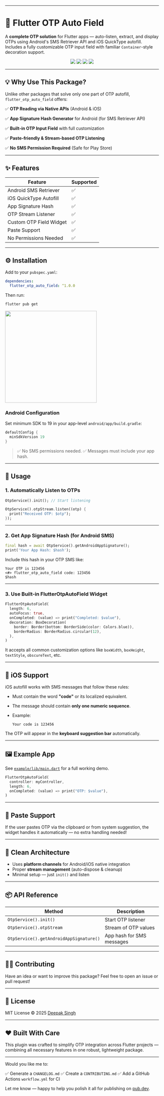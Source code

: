 
---

# 🔐 Flutter OTP Auto Field

A **complete OTP solution** for Flutter apps — auto-listen, extract, and display OTPs using Android's SMS Retriever API and iOS QuickType autofill. Includes a fully customizable OTP input field with familiar `Container`-style decoration support.

<p align="center">
  <img src="https://img.shields.io/pub/v/flutter_otp_auto_field.svg" />
  <img src="https://img.shields.io/pub/likes/flutter_otp_auto_field" />
  <img src="https://img.shields.io/pub/popularity/flutter_otp_auto_field" />
  <img src="https://img.shields.io/badge/platform-Android%20%7C%20iOS-blue" />
</p>

---

## 💡 Why Use This Package?

Unlike other packages that solve only one part of OTP autofill, `flutter_otp_auto_field` offers:

✅ **OTP Reading via Native APIs** (Android & iOS)

✅ **App Signature Hash Generator** for Android (for SMS Retriever API)

✅ **Built-in OTP Input Field** with full customization

✅ **Paste-friendly & Stream-based OTP Listening**

✅ **No SMS Permission Required** (Safe for Play Store)

---

## ✨ Features

| Feature                 | Supported |
| ----------------------- | --------- |
| Android SMS Retriever   | ✅         |
| iOS QuickType Autofill  | ✅         |
| App Signature Hash      | ✅         |
| OTP Stream Listener     | ✅         |
| Custom OTP Field Widget | ✅         |
| Paste Support           | ✅         |
| No Permissions Needed   | ✅         |

---

## ⚙️ Installation

Add to your `pubspec.yaml`:

```yaml
dependencies:
  flutter_otp_auto_field: ^1.0.0
```

Then run:

```bash
flutter pub get
```

<p align="left">
  <img src="https://raw.githubusercontent.com/deepak-devflutter/flutter_otp_auto_field/main/example/app_screenshot.png" width="300"/>
</p>

### Android Configuration

Set minimum SDK to 19 in your app-level `android/app/build.gradle`:

```gradle
defaultConfig {
  minSdkVersion 19
}
```

> ✅ No SMS permissions needed.
> ✅ Messages must include your app hash.

---

## 🧪 Usage

### 1. Automatically Listen to OTPs

```dart
OtpService().init(); // Start listening

OtpService().otpStream.listen((otp) {
  print("Received OTP: $otp");
});
```

---

### 2. Get App Signature Hash (for Android SMS)

```dart
final hash = await OtpService().getAndroidAppSignature();
print('Your App Hash: $hash');
```

Include this hash in your OTP SMS like:

```
Your OTP is 123456
<#> flutter_otp_auto_field code: 123456
$hash
```

---

### 3. Use Built-in FlutterOtpAutoField Widget

```dart
FlutterOtpAutoField(
  length: 6,
  autoFocus: true,
  onCompleted: (value) => print("Completed: $value"),
  decoration: BoxDecoration(
    border: Border(bottom: BorderSide(color: Colors.blue)),
    borderRadius: BorderRadius.circular(12),
  ),
)
```

It accepts all common customization options like `boxWidth`, `boxHeight`, `textStyle`, `obscureText`, etc.

---

## 📱 iOS Support

iOS autofill works with SMS messages that follow these rules:

* Must contain the word **"code"** or its localized equivalent.
* The message should contain **only one numeric sequence**.
* Example:

  ```
  Your code is 123456
  ```

The OTP will appear in the **keyboard suggestion bar** automatically.

---

## 🖼 Example App

See [`example/lib/main.dart`](https://pub.dev/packages/flutter_otp_auto_field/example) for a full working demo.

```dart
FlutterOtpAutoField(
  controller: myController,
  length: 6,
  onCompleted: (value) => print("OTP: $value"),
)
```

---

## 💬 Paste Support

If the user pastes OTP via the clipboard or from system suggestion, the widget handles it automatically — no extra handling needed!

---

## 🧼 Clean Architecture

* Uses **platform channels** for Android/iOS native integration
* Proper **stream management** (auto-dispose & cleanup)
* Minimal setup — just `init()` and listen

---

## 📦 API Reference

| Method                                  | Description               |
| --------------------------------------- | ------------------------- |
| `OtpService().init()`                   | Start OTP listener        |
| `OtpService().otpStream`                | Stream of OTP values      |
| `OtpService().getAndroidAppSignature()` | App hash for SMS messages |

---

## 🧑‍💻 Contributing

Have an idea or want to improve this package?
Feel free to open an issue or pull request!

---

## 📄 License

MIT License © 2025 [Deepak Singh](https://github.com/deepak-devflutter)

---

## ❤️ Built With Care

This plugin was crafted to simplify OTP integration across Flutter projects — combining all necessary features in one robust, lightweight package.

---

Would you like me to:

✅ Generate a `CHANGELOG.md`
✅ Create a `CONTRIBUTING.md`
✅ Add a GitHub Actions `workflow.yml` for CI

Let me know — happy to help you polish it all for publishing on [pub.dev](https://pub.dev).
